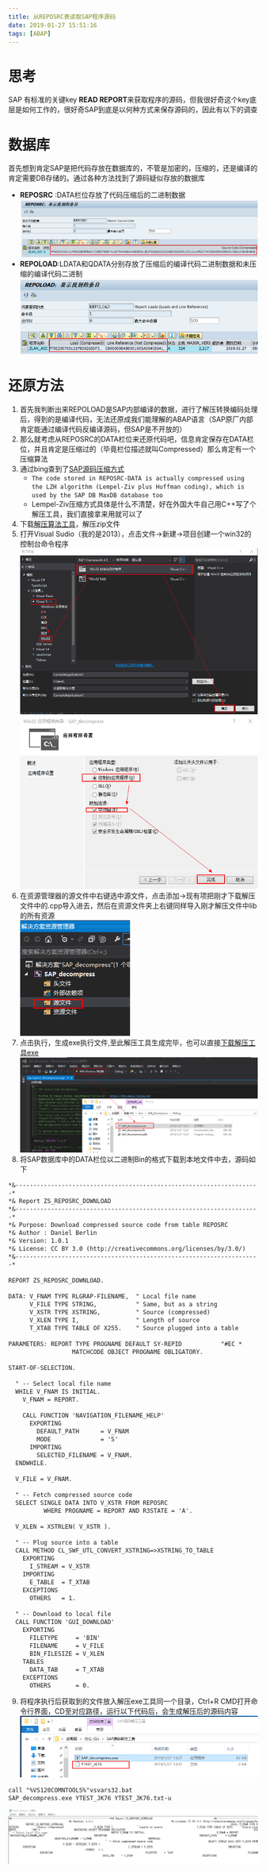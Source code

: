 ```yaml
---
title: 从REPOSRC表读取SAP程序源码
date: 2019-01-27 15:51:16
tags: [ABAP]
---
```


# 思考
SAP 有标准的关键key **READ REPORT**来获取程序的源码，但我很好奇这个key底层是如何工作的，很好奇SAP到底是以何种方式来保存源码的，因此有以下的调查

# 数据库
首先想到肯定SAP是把代码存放在数据库的，不管是加密的，压缩的，还是编译的肯定需要DB存储的。通过各种方法找到了源码疑似存放的数据库
+ **REPOSRC** :DATA栏位存放了代码压缩后的二进制数据
  ![REPOSRC](https://raw.githubusercontent.com/Jackychen88/Picture/master/20190127094036.png)
+ **REPOLOAD**:LDATA和QDATA分别存放了压缩后的编译代码二进制数据和未压缩的编译代码二进制
  ![REPOLOAD](https://raw.githubusercontent.com/Jackychen88/Picture/master/20190127094133.png)

# 还原方法
1. 首先我判断出来REPOLOAD是SAP内部编译的数据，进行了解压转换编码处理后，得到的是编译代码，无法还原成我们能理解的ABAP语言（SAP原厂内部肯定能通过编译代码反编译源码，但SAP是不开放的）
2. 那么就考虑从REPOSRC的DATA栏位来还原代码吧，信息肯定保存在DATA栏位，并且肯定是压缩过的（毕竟栏位描述就叫Compressed）那么肯定有一个压缩算法
3. 通过bing查到了[SAP源码压缩方式](https://www.daniel-berlin.de/devel/sap-dev/decompress-abap-source-code/)
   + ``The code stored in REPOSRC-DATA is actually compressed using the LZH algorithm (Lempel-Ziv plus Huffman coding), which is used by the SAP DB MaxDB database too``
   + Lempel-Ziv压缩方式具体是什么不清楚，好在外国大牛自己用C++写了个解压工具，我们直接拿来用就可以了
4. 下载[解压算法工具](https://github.com/daberlin/sap-reposrc-decompressor/releases)，解压zip文件
5. 打开Visual Sudio（我的是2013），点击文件->新建->项目创建一个win32的控制台命令程序<br>
  ![创建一个win32的控制台命令程序](https://raw.githubusercontent.com/Jackychen88/Picture/master/20190127132150.png)
  ![空项目](https://raw.githubusercontent.com/Jackychen88/Picture/master/20190127132321.png)
6. 在资源管理器的源文件中右键选中源文件，点击添加->现有项把刚才下载解压文件中的.cpp导入进去，然后在资源文件夹上右键同样导入刚才解压文件中lib的所有资源<br>
  ![导入解压工具](https://raw.githubusercontent.com/Jackychen88/Picture/master/20190127132435.png)
7. 点击执行，生成exe执行文件,至此解压工具生成完毕，也可以直接[下载解压工具exe](https://www.daniel-berlin.de/wp-content/uploads/2015/08/sap-reposrc-decompressor-1.1.1.zip)<br>
  ![生成解压exe](https://raw.githubusercontent.com/Jackychen88/Picture/master/20190127132826.png)
8. 将SAP数据库中的DATA栏位以二进制Bin的格式下载到本地文件中去，源码如下
```
*&---------------------------------------------------------------------*
*& Report ZS_REPOSRC_DOWNLOAD
*&---------------------------------------------------------------------*
*& Purpose: Download compressed source code from table REPOSRC
*& Author : Daniel Berlin
*& Version: 1.0.1
*& License: CC BY 3.0 (http://creativecommons.org/licenses/by/3.0/)
*&---------------------------------------------------------------------*

REPORT ZS_REPOSRC_DOWNLOAD.

DATA: V_FNAM TYPE RLGRAP-FILENAME,  " Local file name
      V_FILE TYPE STRING,           " Same, but as a string
      V_XSTR TYPE XSTRING,          " Source (compressed)
      V_XLEN TYPE I,                " Length of source
      T_XTAB TYPE TABLE OF X255.    " Source plugged into a table

PARAMETERS: REPORT TYPE PROGNAME DEFAULT SY-REPID           "#EC *
                  MATCHCODE OBJECT PROGNAME OBLIGATORY.

START-OF-SELECTION.

  " -- Select local file name
  WHILE V_FNAM IS INITIAL.
    V_FNAM = REPORT.

    CALL FUNCTION 'NAVIGATION_FILENAME_HELP'
      EXPORTING
        DEFAULT_PATH      = V_FNAM
        MODE              = 'S'
      IMPORTING
        SELECTED_FILENAME = V_FNAM.
  ENDWHILE.

  V_FILE = V_FNAM.

  " -- Fetch compressed source code
  SELECT SINGLE DATA INTO V_XSTR FROM REPOSRC
          WHERE PROGNAME = REPORT AND R3STATE = 'A'.

  V_XLEN = XSTRLEN( V_XSTR ).

  " -- Plug source into a table
  CALL METHOD CL_SWF_UTL_CONVERT_XSTRING=>XSTRING_TO_TABLE
    EXPORTING
      I_STREAM = V_XSTR
    IMPORTING
      E_TABLE  = T_XTAB
    EXCEPTIONS
      OTHERS   = 1.

  " -- Download to local file
  CALL FUNCTION 'GUI_DOWNLOAD'
    EXPORTING
      FILETYPE     = 'BIN'
      FILENAME     = V_FILE
      BIN_FILESIZE = V_XLEN
    TABLES
      DATA_TAB     = T_XTAB
    EXCEPTIONS
      OTHERS       = 0.
```

9. 将程序执行后获取到的文件放入解压exe工具同一个目录，Ctrl+R CMD打开命令行界面，CD至对应路径，运行以下代码后，会生成解压后的源码内容
  ![](https://raw.githubusercontent.com/Jackychen88/Picture/master/20190127133943.png)
```
call "%VS120COMNTOOLS%"vsvars32.bat
SAP_decompress.exe YTEST_JK76 YTEST_JK76.txt-u
```
![](https://raw.githubusercontent.com/Jackychen88/Picture/master/20190127135302.png)